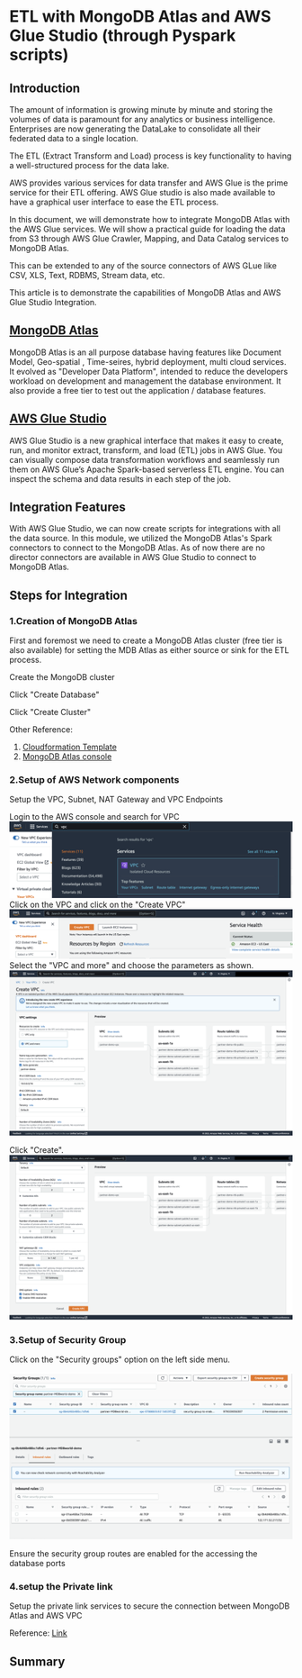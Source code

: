 # ETL with MongoDB Atlas and AWS Glue Studio (through Pyspark scripts)

## Introduction
The amount of information is growing minute by minute and storing the volumes of data is paramount for any analytics or business intelligence. Enterprises are now generating the DataLake to consolidate all their federated data to a single location. 
	
The ETL (Extract Transform and Load) process is key functionality to having a well-structured process for the data lake. 
	
AWS provides various services for data transfer and AWS Glue is the prime service for their ETL offering. AWS Glue studio is also made available to have a graphical user interface to ease the ETL process.

In this document, we will demonstrate how to integrate MongoDB Atlas with the AWS Glue services. We will show a practical guide for loading the data from S3 through AWS Glue Crawler, Mapping, and Data Catalog services to MongoDB Atlas.
	
This can be extended to any of the source connectors of AWS GLue like CSV, XLS, Text, RDBMS, Stream data, etc.

This article is to demonstrate the capabilities of MongoDB Atlas and AWS Glue Studio Integration.


## [MongoDB Atlas](https://www.mongodb.com/atlas)

MongoDB Atlas is an all purpose database having features like Document Model, Geo-spatial , Time-seires, hybrid deployment, multi cloud services. It evolved as "Developer Data Platform", intended to reduce the developers workload on development and management the database environment. It also provide a free tier to test out the application / database features.


## [AWS Glue Studio](https://docs.aws.amazon.com/glue/latest/ug/what-is-glue-studio.html)
AWS Glue Studio is a new graphical interface that makes it easy to create, run, and monitor extract, transform, and load (ETL) jobs in AWS Glue. You can visually compose data transformation workflows and seamlessly run them on AWS Glue’s Apache Spark-based serverless ETL engine. You can inspect the schema and data results in each step of the job.

## Integration Features

With AWS Glue Studio, we can now create scripts for integrations with all the data source. In this module, we utilized the MongoDB Atlas's Spark connectors to connect to the MongoDB Atlas.
As of now there are no director connectors are available in AWS Glue Studio to connect to MongoDB Atlas. 

## Steps for Integration

### 1.Creation of MongoDB Atlas
First and foremost we need to create a MongoDB Atlas cluster (free tier is also available) for setting the MDB Atlas as either source or sink for the ETL process.

Create the MongoDB cluster
[](https://github.com/Babusrinivasan76/atlasgluestudiointegration/blob/main/images/VPC%20Creation/06.MongoDB%20Atlas%20DB%20Creation.png)

Click "Create Database"
[](https://github.com/Babusrinivasan76/atlasgluestudiointegration/blob/main/images/VPC%20Creation/07.%20MongoDB%20Database%20creation.png)

Click "Create Cluster"
[](https://github.com/Babusrinivasan76/atlasgluestudiointegration/blob/main/images/VPC%20Creation/08.Create%20cluster.png)

Other Reference: 
  1. [Cloudformation Template](https://aws.amazon.com/quickstart/architecture/mongodb-atlas/)
  2. [MongoDB Atlas console](https://www.mongodb.com/docs/atlas/getting-started/)

### 2.Setup of AWS Network components
Setup the VPC, Subnet, NAT Gateway and VPC Endpoints

Login to the AWS console and search for VPC 
![](https://github.com/Babusrinivasan76/atlasgluestudiointegration/blob/main/images/VPC%20Creation/04.VPC%20Search.png)
Click on the VPC and click on the "Create VPC" 
![](https://github.com/Babusrinivasan76/atlasgluestudiointegration/blob/main/images/VPC%20Creation/05.%20create%20VPC%20.png)
Select the "VPC and more" and choose the parameters as shown.
![](https://github.com/Babusrinivasan76/atlasgluestudiointegration/blob/main/images/VPC%20Creation/01.VPC%20Creation.png)

Click "Create".
![](https://github.com/Babusrinivasan76/atlasgluestudiointegration/blob/main/images/VPC%20Creation/02.VPC%20Creationpng.png)



### 3.Setup of Security Group

Click on  the "Security groups" option on the left side menu.

![](https://github.com/Babusrinivasan76/atlasgluestudiointegration/blob/main/images/VPC%20Creation/03%20Security%20Group.png)

Ensure the security group routes are enabled for the accessing the database ports


### 4.setup the Private link

Setup the private link services to secure the connection between MongoDB Atlas and AWS VPC

Reference: [Link](https://www.mongodb.com/docs/atlas/security-cluster-private-endpoint/)

## Summary


